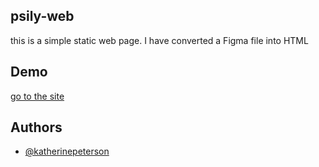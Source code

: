 ## psily-web
this is a simple static web page. I have converted a Figma file into HTML
## Demo 
[go to the site](https://awesomeopensource.com/project/elangosundar/awesome-README-templates)

## Authors

- [@katherinepeterson](https://www.github.com/octokatherine)
